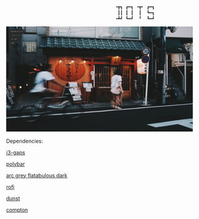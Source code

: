                                              ╺┳┓ ┏━┓ ╺┳╸ ┏━┓
                                              ┃┃ ┃ ┃  ┃  ┗━┓
                                             ╺┻┛ ┗━┛  ╹  ┗━┛

![Empty](screenshots/screen1.png?raw=true "Empty")
         
Dependencies: 

[i3-gaps](https://github.com/Airblader/i3)

[polybar](https://github.com/jaagr/polybar)

[arc grey flatabulous dark](https://github.com/metasoftware/arc-grey-theme)

[rofi](https://github.com/DaveDavenport/rofi)

[dunst](https://github.com/dunst-project/dunst)

[compton](https://github.com/chjj/compton)

